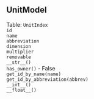 ## UnitModel
Table: `UnitIndex`  
`id`    
`name`  
`abbreviation`  
`dimension`  
`multiplier`  
`removable`  
`__str__()`  
`has_owner()` - False  
`get_id_by_name(name)`  
`get_id_by_abbreviation(abbrev)`  
`__int__()`  
`__float__()`  
